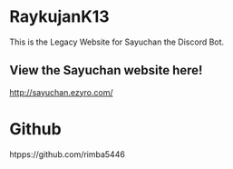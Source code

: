 # RaykujanK13
This is the Legacy Website for Sayuchan the Discord Bot.

## View the Sayuchan website here!
http://sayuchan.ezyro.com/

# Github
htpps://github.com/rimba5446
